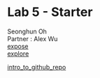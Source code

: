 # Lab 5 - Starter
Seonghun Oh<br/>
Partner : Alex Wu<br/>
[expose](https://seonghunn.github.io/CSE110-SP23-Lab5/expose)<br/>
[explore](https://seonghunn.github.io/CSE110-SP23-Lab5/explore)

[intro_to_github_repo](https://github.com/pei-lu/introduction-to-github)
